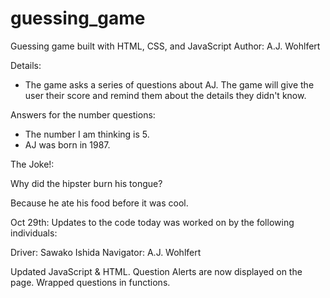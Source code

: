 # guessing_game
Guessing game built with HTML, CSS, and JavaScript
Author: A.J. Wohlfert

Details:
* The game asks a series of questions about AJ. The game will give the user their score and remind them about the details they didn't know.

Answers for the number questions:
* The number I am thinking is 5.
* AJ was born in 1987.

The Joke!:

Why did the hipster burn his tongue?

Because he ate his food before it was cool.

Oct 29th:
Updates to the code today was worked on by the following individuals:

Driver: Sawako Ishida
Navigator: A.J. Wohlfert

  Updated JavaScript & HTML. Question Alerts are now displayed on the page.
  Wrapped questions in functions.

